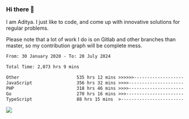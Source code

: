 ### Hi there 👋

I am Aditya. I just like to code, and come up with innovative solutions for regular problems.

Please note that a lot of work I do is on Gitlab and other branches than master, so my contribution graph will be complete mess.

<!--START_SECTION:waka-->

```txt
From: 30 January 2020 - To: 20 July 2024

Total Time: 2,073 hrs 9 mins

Other                      535 hrs 12 mins >>>>>>-------------------   25.82 %
JavaScript                 356 hrs 32 mins >>>>---------------------   17.20 %
PHP                        318 hrs 46 mins >>>>---------------------   15.38 %
Go                         270 hrs 16 mins >>>----------------------   13.04 %
TypeScript                 88 hrs 15 mins  >------------------------   04.26 %
```

<!--END_SECTION:waka-->

![](https://komarev.com/ghpvc/?username=BrainBuzzer)
